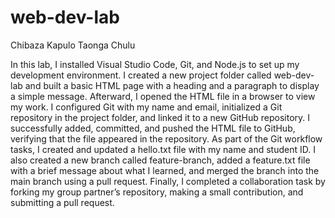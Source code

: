 # web-dev-lab
Chibaza Kapulo
Taonga Chulu

In this lab, I installed Visual Studio Code, Git, and Node.js to set up my development environment. I created a new project folder called web-dev-lab and built a basic HTML page with a heading and a paragraph to display a simple message. Afterward, I opened the HTML file in a browser to view my work.
I configured Git with my name and email, initialized a Git repository in the project folder, and linked it to a new GitHub repository. I successfully added, committed, and pushed the HTML file to GitHub, verifying that the file appeared in the repository.
As part of the Git workflow tasks, I created and updated a hello.txt file with my name and student ID. I also created a new branch called feature-branch, added a feature.txt file with a brief message about what I learned, and merged the branch into the main branch using a pull request. Finally, I completed a collaboration task by forking my group partner’s repository, making a small contribution, and submitting a pull request.
